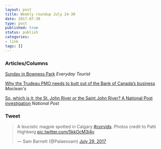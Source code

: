 ```yaml
---
layout: post
title: Weekly roundup July 24-30
date: 2017-07-30
type: post
published: true
status: publish
categories:
- link
tags: []
---
```


### Articles/Columns

[Sunday in Bowness Park](https://everydaytourist.ca/2017/2017/7/17/sunday-in-bowness-park "Sunday in Bowness Park") *Everyday Tourist*

[Why the Trudeau PMO needs to butt out of the Bank of Canada’s business](https://www.macleans.ca/economy/economicanalysis/why-the-trudeau-pmo-needs-to-butt-out-of-the-bank-of-canadas-business/ "Why the Trudeau PMO needs to butt out of the Bank of Canada’s business. By Kevin Carmichael") *Maclean's*

[So, which is it: the St. John River or the Saint John River? A National Post investigation](https://nationalpost.com/news/politics/so-which-is-it-the-st-john-river-or-the-saint-john-river-a-national-post-investigation/wcm/352ddb27-1f67-4532-99bb-496b1690e8cb "So, which is it: the St. John River or the Saint John River? A National Post investigation. By Marie-Danielle Smith") *National Post*

### Tweet

<blockquote class="twitter-tweet" data-lang="en"><p lang="en" dir="ltr">A leucistic magpie spotted in Calgary <a href="https://twitter.com/hashtag/corvids?src=hash">#corvids</a>. Photos credit to Patti Highberg <a href="https://t.co/5kkOcM3i4v">pic.twitter.com/5kkOcM3i4v</a></p>&mdash; Sam Barnett (@Palaeosam) <a href="https://twitter.com/Palaeosam/status/891216801874550785">July 29, 2017</a></blockquote> <script async src="//platform.twitter.com/widgets.js" charset="utf-8"></script>

